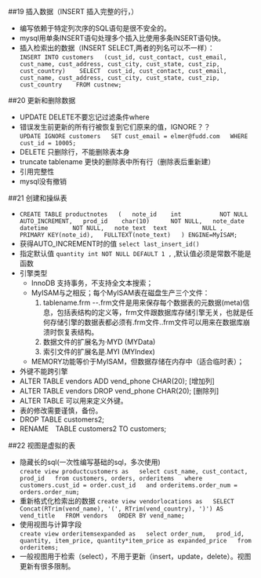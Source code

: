 ##19 插入数据（INSERT 插入完整的行，）
* 编写依赖于特定列次序的SQL语句是很不安全的。
* mysql用单条INSERT语句处理多个插入比使用多条INSERT语句快。
* 插入检索出的数据（INSERT SELECT,两者的列名可以不一样）：  
`INSERT INTO customers  
(cust_id, cust_contact, cust_email, cust_name, cust_address, cust_city, cust_state, cust_zip, cust_country)   
SELECT 
cust_id, cust_contact, cust_email, cust_name, cust_address, cust_city, cust_state, cust_zip, cust_country   
FROM custnew;` 

##20 更新和删除数据
* UPDATE DELETE不要忘记过滤条件where    
* 错误发生前更新的所有行被恢复到它们原来的值，IGNORE？？   
`UPDATE IGNORE customers  
SET cust_email = elmer@fudd.com  
WHERE cust_id = 10005;`  
* DELETE 只删除行，不能删除表本身
* truncate tablename 更快的删除表中所有行（删除表后重新建）
* 引用完整性
* mysql没有撤销

##21 创建和操纵表
* `CREATE TABLE productnotes  
(  
  note_id    int           NOT NULL AUTO_INCREMENT,  
  prod_id    char(10)      NOT NULL,  
  note_date datetime       NOT NULL,  
  note_text  text          NULL ,  
  PRIMARY KEY(note_id),  
  FULLTEXT(note_text)  
) ENGINE=MyISAM;  
`  
* 获得AUTO_INCREMENT时的值 `select last_insert_id()`
* 指定默认值 `quantity int NOT NULL DEFAULT 1 ,` ,默认值必须是常数不能是函数
* 引擎类型
	* InnoDB 支持事务，不支持全文本搜索；
	* MyISAM与之相反；每个MyISAM表在磁盘生产三个文件：
		1. tablename.frm  --.frm文件是用来保存每个数据表的元数据(meta)信息，包括表结构的定义等，frm文件跟数据库存储引擎无关，也就是任何存储引擎的数据表都必须有.frm文件..frm文件可以用来在数据库崩溃时恢复表结构。
		2. 数据文件的扩展名为·MYD (MYData)
		3. 索引文件的扩展名是.MYI (MYIndex)
	* MEMORY功能等价于MyISAM，但数据存储在内存中（适合临时表）；
* 外键不能跨引擎
* ALTER TABLE vendors ADD vend_phone CHAR(20);  [增加列]
* ALTER TABLE vendors DROP vend_phone CHAR(20); [删除列]
* ALTER TABLE 可以用来定义外键。
* 表的修改需要谨慎，备份。
* DROP TABLE customers2;
* RENAME　TABLE customers2 TO customers;

##22 视图是虚拟的表
* 隐藏长的sql(一次性编写基础的sql，多次使用)    
`create view productcustomers as  
select cust_name, cust_contact, prod_id  
from customers, orders, orderitems  
where customers.cust_id = order.cust_id  
 and orderitems.order_num = orders.order_num;`    
* 重新格式化检索出的数据
`create view vendorlocations as  
SELECT Concat(RTrim(vend_name), '(', RTrim(vend_country), ')') AS  
vend_title  
FROM vendors  
ORDER BY vend_name;`  
* 使用视图与计算字段  
`create view orderitemsexpanded as  
select order_num,  
		prod_id,
		quantity,
		item_price,
		quantity*item_price as expanded_price  
from orderitems;`
* 一般视图用于检索（select），不用于更新（insert，update，delete）。视图更新有很多限制。